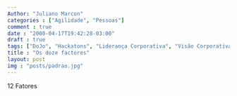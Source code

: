```yaml
---
Author: "Juliano Marcon"
categories : ["Agilidade", "Pessoas"]
comment : true
date : "2000-04-17T19:42:28-03:00"
draft : true
tags: ["DoJo", "Hackatons", "Liderança Corporativa", "Visão Corporativa"]
title : "Os doze factores"
layout: post
img : "posts/padrao.jpg"
---
```


12 Fatores
